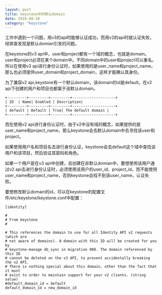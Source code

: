 ```yaml
---
layout: post
title: keystone中的默认domain
date: 2016-08-30
category: "keystone"
---
```


工作中遇到一个问题，用v3的api时能够认证成功，而用v2的api时就认证失败，经排查发现是默认domian引发的问题。

在keystone的v3 api中，user和project都有一个域的概念，也就是domain。user和project必须在某个domain中。不同domain中的user和project可以重名。所以在使用v3 api进行身份认证时，如果使用的是user_name和project_name，那么也必须提供user_domain和project_domain，这样才能确认其身份。

为了兼容v2 api,keystone有一个默认domain，该domain的id是default。在v2 api下创建的用户和项目也都属于该默认domain。

    +---------+---------+---------+--------------------+
    | ID  | Name| Enabled | Description|
    +---------+---------+---------+--------------------+
    | default | Default | True| The default domain |
    +---------+---------+---------+--------------------+
    
    
而在使用v2 api进行身份认证时，由于v2中没有域的概念，如果提供的是user_name和project_name，那么keystone会去默认domain中去寻找该user和project。

如果使用用户名和项目名去进行身份认证，keystone会去default这个域中查找该用户和该项目，然后验证其密码和角色。

如果一个用户是在v3 api中创建，且创建在非默认domian中，要想使用该用户通过v2 api去进行身份认证时，必须使用该用户的user_id、project_id，而不能使用user_name和project_name，否则keystone会找不到该user_name，认证失败。

要想修改默认domain的id，可以在keystone的配置文件/etc/keystone/keystone.conf中配置：

    [identity]
    
    #
    # From keystone
    #
    
    # This references the domain to use for all Identity API v2 requests (which are
    # not aware of domains). A domain with this ID will be created for you by
    # keystone-manage db_sync in migration 008. The domain referenced by this ID
    # cannot be deleted on the v3 API, to prevent accidentally breaking the v2 API.
    # There is nothing special about this domain, other than the fact that it must
    # exist to order to maintain support for your v2 clients. (string value)
    #default_domain_id = default
    default_domain_id = new_domain_id




